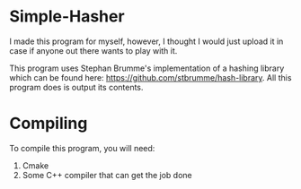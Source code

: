 # Simple-Hasher
I made this program for myself, however, I thought I would just upload it in case if anyone out there wants to play with it. 

This program uses Stephan Brumme's implementation of a hashing library which can be found here: https://github.com/stbrumme/hash-library. All this program does is output its contents. 

# Compiling
To compile this program, you will need:
1. Cmake
2. Some C++ compiler that can get the job done
